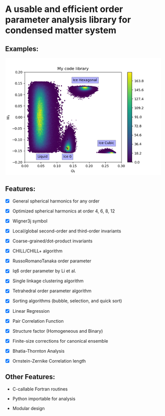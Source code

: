 # A usable and efficient order parameter analysis library for condensed matter system


## Examples: 

<img src="Q4_W4.png" width="500">

## Features: 

- [x] General spherical harmonics for any order

- [x] Optimized spherical harmonics at order 4, 6, 8, 12 

- [x] Wigner3j symbol

- [x] Local/global second-order and third-order invariants

- [x] Coarse-grained/dot-product invariants

- [x] CHILL/CHILL+ algorithm 

- [x] RussoRomanoTanaka order parameter 

- [x] Iq6 order parameter by Li et al.

- [x] Single linkage clustering algorithm

- [x] Tetrahedral order parameter algorithm 

- [x] Sorting algorithms (bubble, selection, and quick sort)

- [x] Linear Regression 

- [x] Pair Correlation Function

- [x] Structure factor (Homogeneous and Binary)

- [x] Finite-size corrections for canonical ensemble 

- [x] Bhatia-Thornton Analysis 

- [x] Ornstein-Zernike Correlation length 

## Other Features:

* C-callable Fortran routines

* Python importable for analysis 

* Modular design 

 
